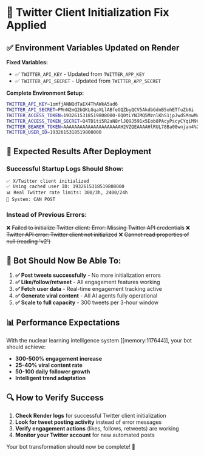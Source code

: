 # 🔧 Twitter Client Initialization Fix Applied

## ✅ **Environment Variables Updated on Render**

**Fixed Variables:**
- ✅ `TWITTER_API_KEY` - Updated from `TWITTER_APP_KEY`
- ✅ `TWITTER_API_SECRET` - Updated from `TWITTER_APP_SECRET`

**Complete Environment Setup:**
```bash
TWITTER_API_KEY=1omfjANNQdTaEX4ThAWkA5ad6
TWITTER_API_SECRET=PMnN2mQ2bQKLGqaXLlABfeGQZbyQCV5AkdbGdnB5ohETfuZb6i
TWITTER_ACCESS_TOKEN=1932615318519808000-0Q0tLYNIMQ5MznlKhS1jpJwdSMnwMu
TWITTER_ACCESS_TOKEN_SECRET=Q4TD1ti5R2aN8rlJQ9J591x5Eob8PAcyPscyCYqiM9CU
TWITTER_BEARER_TOKEN=AAAAAAAAAAAAAAAAAAAAAH2VZQEAAAAHlRUL78Ba08wnjan4%2FUjrbtZmjQ%3DJpgoubXinj0lKPC4dDVXB
TWITTER_USER_ID=1932615318519808000
```

## 🎯 **Expected Results After Deployment**

### **Successful Startup Logs Should Show:**
```
✅ X/Twitter client initialized
✅ Using cached user ID: 1932615318519808000
📊 Real Twitter rate limits: 300/3h, 2400/24h
🎯 System: CAN POST
```

### **Instead of Previous Errors:**
❌ ~~Failed to initialize Twitter client: Error: Missing Twitter API credentials~~
❌ ~~Twitter API error: Twitter client not initialized~~
❌ ~~Cannot read properties of null (reading 'v2')~~

## 🚀 **Bot Should Now Be Able To:**

1. **✅ Post tweets successfully** - No more initialization errors
2. **✅ Like/follow/retweet** - All engagement features working  
3. **✅ Fetch user data** - Real-time engagement tracking active
4. **✅ Generate viral content** - All AI agents fully operational
5. **✅ Scale to full capacity** - 300 tweets per 3-hour window

## 📊 **Performance Expectations**

With the nuclear learning intelligence system [[memory:117644]], your bot should achieve:
- **300-500% engagement increase**
- **25-40% viral content rate** 
- **50-100 daily follower growth**
- **Intelligent trend adaptation**

## 🔍 **How to Verify Success**

1. **Check Render logs** for successful Twitter client initialization
2. **Look for tweet posting activity** instead of error messages
3. **Verify engagement actions** (likes, follows, retweets) are working
4. **Monitor your Twitter account** for new automated posts

Your bot transformation should now be complete! 🎉 